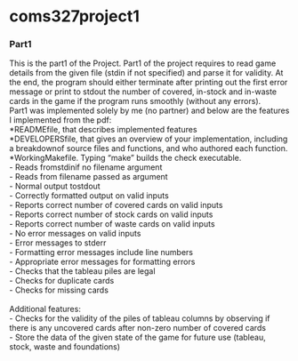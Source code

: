 # coms327project1
### Part1
This is the part1 of the Project. Part1 of the project requires to read game details from the given file (stdin if not specified) and parse it for validity. At the end, the program should either terminate after printing out the first error message or print to stdout the number of covered, in-stock and in-waste cards in the game if the program runs smoothly (without any errors).
<br/>Part1 was implemented solely by me (no partner) and below are the features I implemented from the pdf: <br/>
	*READMEfile, that describes implemented features <br/>
	*DEVELOPERSfile, that gives an overview of your implementation, including a breakdownof source files and functions, and who authored each function. <br/>
	*WorkingMakefile.  Typing “make” builds the check executable. <br/>
	- Reads fromstdinif no filename argument <br/>
	- Reads from filename passed as argument <br/>
	- Normal output tostdout <br/>
	- Correctly formatted output on valid inputs <br/>
	- Reports correct number of covered cards on valid inputs <br/>
	- Reports correct number of stock cards on valid inputs <br/>
	- Reports correct number of waste cards on valid inputs <br/>
	- No error messages on valid inputs <br/>
	- Error messages to stderr <br/>
	- Formatting error messages include line numbers <br/>
	- Appropriate error messages for formatting errors <br/>
	- Checks that the tableau piles are legal <br/>
	- Checks for duplicate cards <br/>
	- Checks for missing cards <br/>
<br/>
Additional features: <br/>
	- Checks for the validity of the piles of tableau columns by observing if there is any uncovered cards after non-zero number of covered cards <br/>
	- Store the data of the given state of the game for future use (tableau, stock, waste and foundations) <br/>
